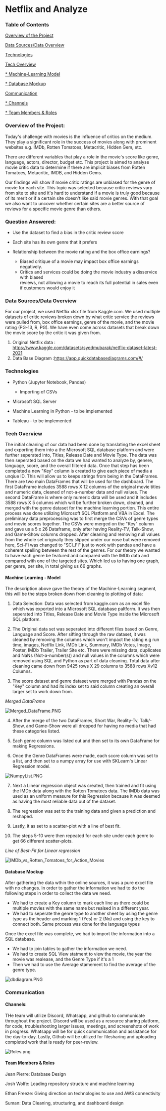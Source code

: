 # Netflix and Analyze

### Table of Contents 

<a href="#overview">Overview of the Project</a>

<a href="#data-sources">Data Sources/Data Overview</a>

<a href="#technologies">Technologies</a>

<a href="#th-overview">Tech Overview</a>

<a href="#machine-learning">* Machine-Learning Model</a>

<a href="#database-mockup">* Database Mockup</a>

<a href="#communication">Communication</a>

<a href="#channels">* Channels</a>

<a href="#team-members">* Team Members & Roles</a>


<h3 id="overview">Overview of the Project:</h3>
Today's challenge with movies is the influence of critics on the medium. They play a significant role in the success of movies along with prominent websites e.g. IMDb, Rotten Tomatoes, Metacritic, Hidden Gem, etc.  

There are different variables that play a role in the movie's score like genre, language, actors, director, budget etc. This project is aimed to analyse movie critic data to determine if there are implicit biases from Rotten Tomatoes, Metacritic, IMDB, and Hidden Gems.
	
Our findings will show if movie critic ratings are unbiased for the genre of movie for each site. This topic was selected because critic reviews vary from site to site and it's hard to understand if a movie is truly good because of its merit or if a certain site doesn't like said movie genres. With that goal we also want to uncover whether certain sites are a better source of reviews for a specific movie genre than others. 

### Question Answered:
* Use the dataset to find a bias in the critic review score

* Each site has its own genre that it prefers

* Relationship between the movie rating and the box office earnings?
    * Biased critique of a movie may impact box office earnings negatively.
    * Critics and services could be doing the movie industry a disservice with biased           
        reviews, not allowing a movie to reach its full potential in sales even if customers would enjoy it

<h3 id="data-sources">Data Sources/Data Overview</h3>
	For our project, we used Netflix xlsx file  from Kaggle.com. We used multiple datasets of critic reviews broken down by what critic service the reviews were pulled from, box office earnings, genre of the movie, 
and the movie rating (PG-13, R, PG). We have even come across datasets that break down the movie score by the critic it was given from.

1. Original Netflix data : https://www.kaggle.com/datasets/syedmubarak/netflix-dataset-latest-2021
2. Data Base Diagram :https://app.quickdatabasediagrams.com/#/



<h3 id="technologies">Technologies</h3>

* Python (Jupyter Notebook, Pandas)
	* Importing of CSVs	

* Microsoft SQL Server

* Machine Learning in Python - to be implemented

* Tableau - to be implemented

<h3 id="th-overview">Tech Overview</h3>
     The initial cleaning of our data had been done by translating the excel sheet and exporting them into a the Microsoft SQL database platform and were further seperated into, Titles, Release Date and Movie Type. The data was then seperated based on the data we had wanted to analyze by, genere, language, score, and the overall filtered data. Once that step has been completed a new "Key" column is created to give each piece of media a unqiue ID. This will allow us to keeps strings from being in the DataFrames. 
	There are two main DataFrames that will be used for the dashboard. The first DataFrame includes 3588 rows X 12 columns of the original movie titles and numeric data, cleaned of not-a-number data and null values. The second DataFrame is where only numeric data will be used and it includes 3588 rows X 5 columns which will be further broken down, cleaned, and merged with the genre dataset for the machine learning portion. This entire process was done utilizing Microsoft SQL Platform and VBA in Excel.
	The preliminary data preprocessing was to first merge the CSVs of genre types and movie scores together. The CSVs were merged on the "Key" column and gave us a 5 x 26 Dataframe, only after having Reality-TV, Talk-Show, and Game-Show columns dropped. After cleaning and removing null values from the whole set originally they slipped under our nose but were removed here, Sci-Fi was changed to "SCI_FI" just to work with pandas and have a coherent spelling between the rest of the genres. For our theory we wanted to have each genre be featured and compared with the IMDb data and compared with one of the targeted sites. Which led us to having one graph, per genre, per site, in total giving us 66 graphs. 
	

<h4 id="machine-learning">Machine Learning - Model</h4>

The description above gave the theory of the Machine-Learning segment, this will be the steps broken down from cleaning to plotting of data:

1. Data Selection: Data was selected from kaggle.com as an excel file which was exported into a Microsoft SQL database paltform. It was then seperated into Titles, Release Date and Movie Type inside the Microsoft SQL platform. 
 
2. The Original data set was seperated into different files based on Genre, Language and Score. After sifting through the raw dataset, it was cleaned by removing the columns which won't impact the rating e.g run time, images, Netflix Link, IMDb Link, Summary, IMDb Votes, Image, Poster, IMDb Trailer, Trailer Site etc. There were missing data, duplicates and NaNs (Not-a-number(s)) and null values in the columns which were removed using SQL and Python as part of data cleaning. Total data after cleaning came down from 9425 rows X 29 columns to 3588 rows Xv12 Columns.
      
3. The score dataset and genre dataset were merged with Pandas on the "Key" column and had its index set to said column creating an overall larger set to work down from.

*Merged DataFrame*

![Merged_DataFrame.PNG](https://github.com/Cyber-Wolfe/Netflix_and_Analyze/blob/main/Resources/Merged_DataFrame.PNG)

4. After the merge of the two DataFrames, Short War, Reality-Tv, Talk/-Show, and Game-Show were all dropped for having no media that had these categories listed.

5. Each genre column was listed out and then set to its own DataFrame for making Regressions.

6. Once the Genre DataFrames were made, each score column was set to a list, and then set to a numpy array for use with SKLearn's Linear Regression model.

![NumpyList.PNG](https://github.com/Cyber-Wolfe/Netflix_and_Analyze/blob/main/Resources/NumpyList.PNG)

7. Next a Linear regression object was created, then trained and fit using the IMDb data along with the Rotten Tomatoes data. The IMDb data was used as an uniform measure for this Regression because it was deemed as having the most reliable data out of the dataset.

8. The regression was set to the training data and given a prediction and reshaped.

9. Lastly, it as set to a scatter-plot with a line of best fit.

10. The steps 5-10 were then repeated for each site under each genre to get 66 different scatter-plots.

*Line of Best-Fit for Linear regression*

![IMDb_vs_Rotten_Tomatoes_for_Action_Movies](https://github.com/Cyber-Wolfe/Netflix_and_Analyze/blob/main/Resources/IMDb_vs_Rotten_Tomatoes_for_Action_Movies.png)

 
<h4 id="database-mockup">Database Mockup</h4>
	After gathering the data wthin the online sources, it was a pure excel file with no changes. In order to gather the information we had to do the following steps in order to collect the data we need.

* We had to create a Key column to mark each line as there could be multiple movies with the same name but realsed in a different year.
* We had to seperate the genre type to another sheet by using the genre type as the header and marking 1 (Yes) or 2 (No) and using the key to connect both. Same process was done for the language types

Once the excel file was complete, we had to import the information into a SQL database. 

* We had to join tables to gather the information we need.
* We had to create SQL View statment to view the movie, the year the movie was realease, and the Genre Type if it's a 1
* Then we had to use the Average stamement to find the average of the genre type.

![dbdiagram.PNG](https://github.com/Cyber-Wolfe/Netflix_and_Analyze/blob/main/Resources/dbdiagram.PNG)


<h3 id="communication">Communication</h3>

<h4 id="channels">Channels:</h4>
	THe team will utilize Discord, Whatsapp, and github to communicate throughout the project. Discord will be used as a resource sharing platform, for code, troubleshooting larger issues, meetings, and screenshots of work in progress. Whatsapp will be for quick communication and assistance for the day-to-day. Lastly, Github will be utilized for filesharing and uploading completed work that is ready for peer-review.

![Roles.png](https://github.com/Cyber-Wolfe/Netflix_and_Analyze/blob/main/Resources/Roles.PNG)

<h4 id="team-members">Team Members & Roles</h4> 

Jean Pierre: Database Design

Josh Wolfe: Leading repository structure and machine learning

Ethan Freeze: Giving direction on technologies to use and AWS connectivity

Suman:  Data Cleaning, structuring, and dashboard design
